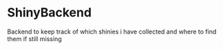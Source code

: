 # ShinyBackend

Backend to keep track of which shinies i have collected and where to find them if still missing
